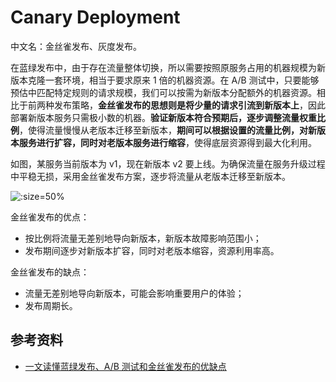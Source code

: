 
# Canary Deployment

中文名：金丝雀发布、灰度发布。

在蓝绿发布中，由于存在流量整体切换，所以需要按照原服务占用的机器规模为新版本克隆一套环境，相当于要求原来 1 倍的机器资源。在 A/B 测试中，只要能够预估中匹配特定规则的请求规模，我们可以按需为新版本分配额外的机器资源。相比于前两种发布策略，**金丝雀发布的思想则是将少量的请求引流到新版本上**，因此部署新版本服务只需极小数的机器。**验证新版本符合预期后，逐步调整流量权重比例**，使得流量慢慢从老版本迁移至新版本，**期间可以根据设置的流量比例，对新版本服务进行扩容，同时对老版本服务进行缩容**，使得底层资源得到最大化利用。

如图，某服务当前版本为 v1，现在新版本 v2 要上线。为确保流量在服务升级过程中平稳无损，采用金丝雀发布方案，逐步将流量从老版本迁移至新版本。

![](https://img.liyunx.com/m1/TOIMG251f40319123031N.png ':size=50%')


金丝雀发布的优点：

- 按比例将流量无差别地导向新版本，新版本故障影响范围小；
- 发布期间逐步对新版本扩容，同时对老版本缩容，资源利用率高。

金丝雀发布的缺点：

- 流量无差别地导向新版本，可能会影响重要用户的体验；
- 发布周期长。

## 参考资料

- [一文读懂蓝绿发布、A/B 测试和金丝雀发布的优缺点](https://mp.weixin.qq.com/s?__biz=MzU4NzU0MDIzOQ==&amp;amp;mid=2247504103&amp;amp;idx=3&amp;amp;sn=1673a56c43b4f414a3da449a23779557&amp;amp;chksm=fde8e287ca9f6b91907936d3f5a85f7e3946e3cde79d237abde29d2db868c59e83cff27425d6&amp;amp;scene=27#wechat_redirect)

